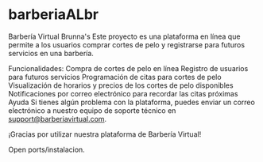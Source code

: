 # barberiaALbr

Barbería Virtual Brunna's
Este proyecto es una plataforma en línea que permite a los usuarios comprar cortes de pelo y registrarse para futuros servicios en una barbería.

Funcionalidades:
Compra de cortes de pelo en línea
Registro de usuarios para futuros servicios
Programación de citas para cortes de pelo
Visualización de horarios y precios de los cortes de pelo disponibles
Notificaciones por correo electrónico para recordar las citas próximas
Ayuda
Si tienes algún problema con la plataforma, puedes enviar un correo electrónico a nuestro equipo de soporte técnico en support@barberiavirtual.com.

¡Gracias por utilizar nuestra plataforma de Barbería Virtual!


Open ports/instalacion.

